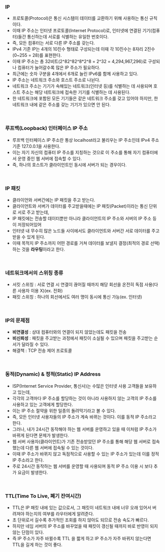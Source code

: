 ### IP
+ 프로토콜(Protocol)은 통신 시스템이 데이터를 교환하기 위해 사용하는 통신 규칙이다.
+ 이때 IP 주소는 인터넷 프로토콜(Internet Protocol)로, 인터넷에 연결된 기기(컴퓨터)들간 통신하는데 서로를 식별하는 유일한 번호이다.
+ 즉, 모든 컴퓨터는 서로 다른 IP 주소를 갖는다.
+ IPv4 기준 IP는 4개의 10진수 형태로 구성되는데 이때 각 10진수는 8자리 2진수(0~255 = 28)를 표현한다.
+ 이때 IP 주소는 총 32비트(2^82^82^8*2^8 = 2^32 = 4,294,967,296)로 구성되나 컴퓨터가 늘어갈수록 많은 IP 주소가 필요하다.
+ 최근에는 숫자 구분을 4개에서 6개로 늘린 IPv6를 함께 사용하고 있다.
+ IP 주소는 네트워크 주소와 호스트 주소로 나뉜다.
+ 네트워크 주소는 기기가 속해있는 네트워크(인터넷 등)를 식별하는 데 사용되며 호스트 주소는 해당 네트워크에 접속한 기기를 식별하는 데 사용된다.
+ 한 네트워크에 포함된 모든 기기들은 같은 네트워크 주소를 갖고 있어야 하지만, 한 네트워크 내에 같은 주소를 갖는 기기가 있으면 안 된다.

<br>

### 루프백(Loopback) 인터페이스 IP 주소
+ 루프백 인터페이스 IP 주소란 통상 localhost라고 불리우는 IP 주소인데 IPv4 주소 기준 127.0.0.1을 사용한다. 
+ 이는 자기 자신의 컴퓨터 IP 주소를 지칭하는 것으로 이 주소를 통해 자기 컴퓨터에서 운영 중인 웹 서버에 접속할 수 있다. 
+ 즉, 하나의 호스트가 클라이언트인 동시에 서버가 되는 경우이다.

<br>

### IP 패킷
+ 클라이언와 서버간에는 IP 패킷을 주고 받는다.
+ 클라이언트와 서버가 데이터를 주고받을때에는 IP 패킷(Packet)이라는 통신 단위로 서로 주고 받는데, 
+ IP 패킷에는 전송할 데이터뿐만 아니라 클라이언트의 IP 주소와 서버의 IP 주소 등이 저장되어있어 
+ 인터넷 내 무수히 많은 노드들 사이에서도 클라이언트와 서버간 서로 데이터를 주고 받을 수 있게 된다. 
+ 이때 목적지 IP 주소까지 어떤 경로를 거쳐 데이터를 보낼지 결정(최적의 경로 선택)하는 것을 **라우팅**이라고 한다.

<br>

### 네트워크에서의 스위칭 종류
+ 서킷 스위칭 : 서로 연결 시 연결이 끊어질 때까지 해당 회선을 온전히 독점 사용(다른 사용자 이용 X)(ex. 전화)
+ 패킷 스위칭 : 하나의 회선에서도 여러 명이 동시에 통신 가능(ex. 인터넷)

<br>

### 
### IP의 문제점
+ **비연결성** : 상대 컴퓨터와의 연결이 되지 않았는데도 패킷을 전송
+ **비신뢰성** : 패킷을 주고받는 과정에서 패킷이 소실될 수 있으며 패킷을 주고받는 순서가 달라질 수 있다.
+ 해결책 : TCP 전송 제어 프로토콜

<br>

### 동적(Dynamic) & 정적(Static) IP Address
+ ISP(Internet Service Provider, 통신사)는 수많은 인터넷 사용 고객들을 보유하고 있는데, 
+ 각각의 고객마다 IP 주소를 할당하는 것이 아니라 사용하지 않는 고객의 IP 주소를 사용하고 있는 고객에게 할당한다. 
+ 이는 IP 주소 절약을 위한 일종의 돌려막기라고 볼 수 있다. 
+ 즉, 모든 인터넷 사용자들의 IP 주소가 계속 바뀌는 것이다. 이를 동적 IP 주소라고 한다.
+ 그러나, 내가 24시간 동작해야 하는 웹 서버를 운영하고 있을 때 이처럼 IP 주소가 바뀌게 된다면 문제가 발생한다.
+ 웹 서버 사용자(클라이언트)가 기존 전송받았던 IP 주소를 통해 해당 웹 서버로 접속했는데 다른 웹 서버에 접속될 수 있는 것이다. 
+ 이때 IP 주소가 바뀌지 않고 독점적으로 사용할 수 있는 IP 주소가 있는데 이를 정적 IP 주소라고 한다. 
+ 주로 24시간 동작하는 웹 서버를 운영할 때 사용되며 동적 IP 주소 이용 시 보다 추가 요금이 발생한다.

<br>

### TTL(Time To Live, 폐기 잔여시간)
+ TTL은 IP 패킷 내에 있는 값으로서, 그 패킷이 네트워크 내에 너무 오래 있어서 버려져야 하는지의 여부를 라우터에게 알려준다. 
+ 초 단위로서 길수록 추가적인 조회를 하지 않아도 되므로 전송 속도가 빠르다. 
+ 하지만 네임 서버의 IP 주소를 바꾸었을 때 패킷이 갱신될 때까지 바로 반영이 되지 않는 단점이 있다. 
+ 즉 IP 주소가 자주 바뀔수록 TTL 을 짧게 하고 IP 주소가 자주 바뀌지 않는다면 TTL을 길게 하는 것이 좋다.
